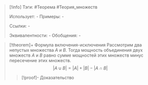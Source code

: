 > [!info]
> Тэги: #Теорема #Теория_множеств 
> 
> Использует: *-*
> Примеры: *-*
> 
> Ссылки: *-*
> 
> Эквивалентности: *-*
> Обобщения: *-*

> [!theorem]+ Формула включения-исключения
> Рассмотрим два непустых множества $A$ и $B$. Тогда мощность объединения двух множеств $A$ и $B$ равно сумме мощностей этих множеств минус пересечение этих множеств.
> $$|A \cup B| = |A|+|B|-|A \cap B|$$
> > [!proof]- Доказательство
> > 
> 